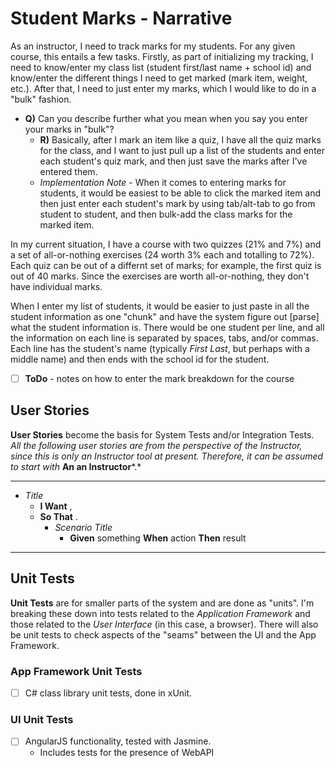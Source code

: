 # Student Marks - Narrative

As an instructor, I need to track marks for my students. For any given course, this entails a few tasks. Firstly, as part of initializing my tracking, I need to know/enter my class list (student first/last name + school id) and know/enter the different things I need to get marked (mark item, weight, etc.). After that, I need to just enter my marks, which I would like to do in a "bulk" fashion.

* **Q)** Can you describe further what you mean when you say you enter your marks in "bulk"?
  * **R)** Basically, after I mark an item like a quiz, I have all the quiz marks for the class, and I want to just pull up a list of the students and enter each student's quiz mark, and then just save the marks after I've entered them.
  * *Implementation Note* - When it comes to entering marks for students, it would be easiest to be able to click the marked item and then just enter each student's mark by using tab/alt-tab to go from student to student, and then bulk-add the class marks for the marked item.

In my current situation, I have a course with two quizzes (21% and 7%) and a set of all-or-nothing exercises (24 worth 3% each and totalling to 72%). Each quiz can be out of a differnt set of marks; for example, the first quiz is out of 40 marks. Since the exercises are worth all-or-nothing, they don't have individual marks.

When I enter my list of students, it would be easier to just paste in all the student information as one "chunk" and have the system figure out [parse] what the student information is. There would be one student per line, and all the information on each line is separated by spaces, tabs, and/or commas. Each line has the student's name (typically *First Last*, but perhaps with a middle name) and then ends with the school id for the student.

* [ ] **ToDo** - notes on how to enter the mark breakdown for the course

## User Stories

**User Stories** become the basis for System Tests and/or Integration Tests. *All the following user stories are from the perspective of the Instructor, since this is only an Instructor tool at present. Therefore, it can be assumed to start with* **An an Instructor***.*


----

* *Title*
  * **I Want** ,
  * **So That** .
    * *Scenario Title*
      * **Given** something **When** action **Then** result

----

## Unit Tests

**Unit Tests** are for smaller parts of the system and are done as "units". I'm breaking these down into tests related to the *Application Framework* and those related to the *User Interface* (in this case, a browser). There will also be unit tests to check aspects of the "seams" between the UI and the App Framework.

### App Framework Unit Tests

* [ ] C# class library unit tests, done in xUnit.

### UI Unit Tests

* [ ] AngularJS functionality, tested with Jasmine.
  * Includes tests for the presence of WebAPI
